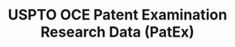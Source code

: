 ---
layout: default
bigquery: https://console.cloud.google.com/bigquery?p=patents-public-data&d=uspto_oce_pair&page=dataset
citation: 'Graham, S. Marco, A., and Miller, A. (2015). “The USPTO Patent Examination
  Research Dataset: A Window on the Process of Patent Examination.”'
contributors: Graham, S. Marco, A., Miller, A.
cost: None
description: The latest version of PatEx (referred to below as the 2020 release) contains
  detailed information on nearly 11.9 million publicly-viewable provisional and non-provisional
  patent applications to the USPTO and over 4.6 million Patent Cooperation Treaty
  (PCT) applications. It is based on data that OCE downloaded from the Patent Examination
  Data System (PEDS) in April, 2021. The PEDS data are sourced from Public PAIR. The
  first time that OCE used PEDS as the basis of PatEx was for the 2019 release. We
  took the PEDS data and organized it into the familiar PatEx data files, which are
  based on the organization of the Public PAIR portal. The data files include information
  on each application’s characteristics, prosecution history, continuation history,
  claims of foreign priority, patent term adjustment history, publication history,
  and correspondence address information.
documentation: 'For the 2019 and later releases, new technical documentation is available
  https://www.uspto.gov/sites/default/files/documents/PatEx-2019-Technical-Doc.pdf


  A document describing the 2014-2017 data sets is available and can be cited as:
  Graham, Stuart J.H. and Marco, Alan C. and Miller, Richard, The USPTO Patent Examination
  Research Dataset: A Window on the Process of Patent Examination (November 30, 2015).
  Available at SSRN: https://ssrn.com/abstract=2702637.'
last_edit: Mon, 04 Apr 2022 19:06:22 GMT
location: https://www.uspto.gov/ip-policy/economic-research/research-datasets/patent-examination-research-dataset-public-pair
maintained_by: EconomicsData@uspto.gov
related_publications: https://ssrn.com/abstract=29956744, https://ssrn.com/abstract=2702637
schema_fields: '[''correspondence_street_line_2'', ''inventor_address_type'', ''examiner_name_middle'',
  ''aia_first_to_file'', ''file_location_date'', ''event_code'', ''wipo_pub_number'',
  ''file_location'', ''inventor_name_middle'', ''abandon_date'', ''inventor_name_last'',
  ''status_code'', ''recorded_date'', ''child_filing_date'', ''disposal_type'', ''correspondence_city'',
  ''inventor_rank'', ''child_application_number'', ''parent_filing_date'', ''appl_status_date'',
  ''correspondence_name_line_2'', ''correspondence_country_code'', ''correspondence_country_name'',
  ''status_description'', ''uspc_class'', ''confirm_number'', ''earliest_pgpub_number'',
  ''event_description'', ''sequence_number'', ''patent_number'', ''filing_date'',
  ''correspondence_region_name'', ''correspondence_street_line_1'', ''application_number_pair'',
  ''invention_title'', ''uspc_subclass'', ''parent_country'', ''correspondence_region_code'',
  ''foreign_parent_date'', ''application_type'', ''examiner_art_unit'', ''wipo_pub_date'',
  ''inventor_region_code'', ''parent_country_code'', ''foreign_parent_id'', ''earliest_pgpub_date'',
  ''examiner_id'', ''inventor_name_first'', ''customer_number'', ''invention_subject_matter'',
  ''inventor_country_code'', ''examiner_name_first'', ''application_number'', ''examiner_name_last'',
  ''atty_docket_number'', ''appl_status_code'', ''continuation_type'', ''parent_application_number'',
  ''inventor_country_name'', ''correspondence_postal_code'', ''small_entity_indicator'',
  ''patent_issue_date'', ''correspondence_name_line_1'']'
shortname: patex
tags:
- patents
- legal
- history
terms_of_use: 'USPTO’s online databases are not designed or intended to be a source
  for bulk downloads of USPTO data when accessed through the website’s interfaces.
  Individuals, companies, IP addresses, or blocks of IP addresses who, in effect,
  deny or decrease service by generating unusually high numbers of database accesses
  (searches, pages, or hits), whether generated manually or in an automated fashion,
  may be denied access to USPTO servers without notice.


  Bulk data products may be separately obtained from the USPTO, either for free or
  at the cost of dissemination. For details, see information on Electronic Bulk Data
  Products: https://www.uspto.gov/learning-and-resources/electronic-bulk-data-products'
title: USPTO OCE Patent Examination Research Data (PatEx)
uuid: 4342caa7-23af-420c-b2f6-6088f133df6a
---